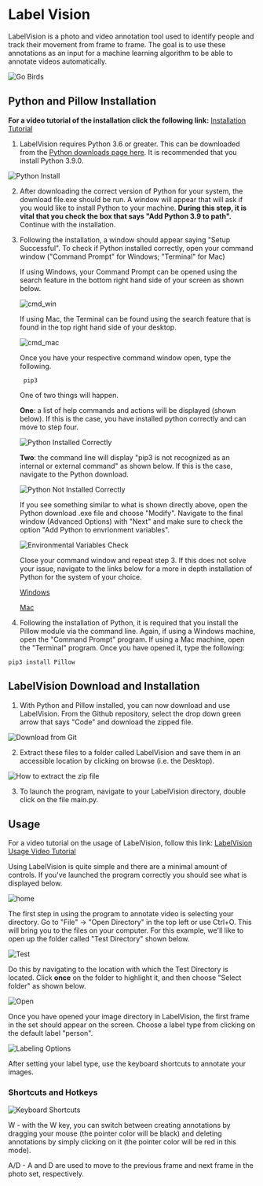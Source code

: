 # Label Vision

LabelVision is a photo and video annotation tool used to identify people and track their movement from frame to frame. The goal is to use these annotations as an input for a machine learning algorithm to be able to annotate videos automatically. 

![Go Birds](annotation_ex1.jpg)

## Python and Pillow Installation

**For a video tutorial of the installation click the following link:** [Installation Tutorial](https://youtu.be/lY63H_KyMaY)

1. LabelVision requires Python 3.6 or greater. This can be downloaded from the [Python downloads page here](https://www.python.org/downloads/). It is recommended that you install Python 3.9.0.  

![Python Install](Tutorial/path_install.JPG)

2. After downloading the correct version of Python for your system, the download file.exe should be run. A window will appear that will ask if you would like to install Python to your machine. **During this step, it is vital that you check the box that says "Add Python 3.9 to path".** Continue with the installation.  

3. Following the installation, a window should appear saying "Setup Successful". To check if Python installed correctly, open your command window ("Command Prompt" for Windows; "Terminal" for Mac) 

	If using Windows, your Command Prompt can be opened using the search feature in the bottom right hand side of your screen as shown below.
	
	![cmd_win](Tutorial/cmd_win.JPG)
	
	If using Mac, the Terminal can be found using the search feature that is found in the top right hand side of your desktop. 
	
	![cmd_mac](Tutorial/cmd_mac.png)

	Once you have your respective command window open, type the following. 
	
		pip3
		
	One of two things will happen. 
	
	**One**: a list of help commands and actions will be displayed (shown below). If this is the case, you have installed python correctly and can move to step four. 
	
	![Python Installed Correctly](Tutorial/install_good.jpg)
	
	**Two**: the command line will display "pip3 is not recognized as an internal or external command" as shown below. If this is the case, navigate to the Python download.
	
	![Python Not Installed Correctly](Tutorial/installbad.jpg)
	
	If you see something similar to what is shown directly above, open the Python download .exe file and choose "Modify". Navigate to the final window (Advanced Options) with "Next" and make sure to check the option "Add Python to envrionment variables".
	
	![Environmental Variables Check](Tutorial/enviro.jpg)
	
	Close your command window and repeat step 3. If this does not solve your issue, navigate to the links below for a more in depth installation of Python for the system of your choice. 

	[Windows](https://www.youtube.com/watch?v=i-MuSAwgwCU&ab_channel=IDGTECHtalk) 

	[Mac](https://www.youtube.com/watch?v=TgA4ObrowRg&ab_channel=AutomationStepbyStep-RaghavPal) 

4.   Following the installation of Python, it is required that you install the Pillow module via the command line. Again, if using a Windows machine, open the "Command Prompt" program. If using a Mac machine, open the "Terminal" program. Once you have opened it, type the following:
	
	pip3 install Pillow


## LabelVision Download and Installation

1. With Python and Pillow installed, you can now download and use LabelVision. From the Github repository, select the drop down green arrow that says "Code" and download the zipped file.

![Download from Git](Tutorial/GitGetStarted.PNG)

2. Extract these files to a folder called LabelVision and save them in an accessible location by clicking on browse (i.e. the Desktop).

![How to extract the zip file](Tutorial/Extraction.PNG)

3. To launch the program, navigate to your LabelVision directory, double click on the file main.py.

## Usage

For a video tutorial on the usage of LabelVision, follow this link: [LabelVision Usage Video Tutorial](https://youtu.be/5Ukdo_vU1nc)

Using LabelVision is quite simple and there are a minimal amount of controls. If you've launched the program correctly you should see what is displayed below.

![home](Tutorial/home.JPG)

The first step in using the program to annotate video is selecting your directory. Go to "File" -> "Open Directory" in the top left or use Ctrl+O. This will bring you to the files on your computer. For this example, we'll like to open up the folder called "Test Directory" shown below.

![Test](Tutorial/test_dir.JPG)

Do this by navigating to the location with which the Test Directory is located. Click **once** on the folder to highlight it, and then choose "Select folder" as shown below. 

![Open](Tutorial/open.JPG)

Once you have opened your image directory in LabelVision, the first frame in the set should appear on the screen. Choose a label type from clicking on the default label "person".

![Labeling Options](Tutorial/LabelOptions.png)

After setting your label type, use the keyboard shortcuts to annotate your images. 

### Shortcuts and Hotkeys

![Keyboard Shortcuts](shortcuts.JPG)

W - with the W key, you can switch between creating annotations by dragging your mouse (the pointer color will be black) and deleting annotations by simply clicking on it (the pointer color will be red in this mode).

A/D - A and D are used to move to the previous frame and next frame in the photo set, respectively. 
